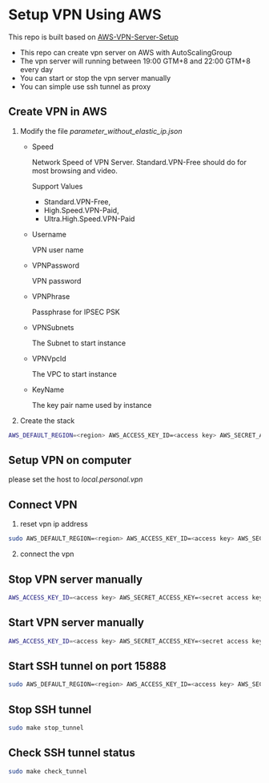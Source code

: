 # Setup VPN Using AWS
This repo is built based on [AWS-VPN-Server-Setup](https://github.com/webdigi/AWS-VPN-Server-Setup) 
* This repo can create vpn server on AWS with AutoScalingGroup
* The vpn server will running between 19:00 GTM+8 and 22:00 GTM+8 every day
* You can start or stop the vpn server manually
* You can simple use ssh tunnel as proxy

## Create VPN in AWS
1. Modify the file *parameter_without_elastic_ip.json*
   * Speed

     Network Speed of VPN Server. Standard.VPN-Free should do for most browsing and video.

     Support Values
      * Standard.VPN-Free,
      * High.Speed.VPN-Paid,
      * Ultra.High.Speed.VPN-Paid

   * Username

     VPN user name 
   * VPNPassword

     VPN password
   * VPNPhrase

     Passphrase for IPSEC PSK 
   * VPNSubnets

     The Subnet to start instance
   * VPNVpcId

     The VPC to start instance
   * KeyName

     The key pair name used by instance
2. Create the stack
```bash
AWS_DEFAULT_REGION=<region> AWS_ACCESS_KEY_ID=<access key> AWS_SECRET_ACCESS_KEY=<secret access key> make deploy
```
## Setup VPN on computer
please set the host to *local.personal.vpn*

## Connect VPN
1. reset vpn ip address
```bash
sudo AWS_DEFAULT_REGION=<region> AWS_ACCESS_KEY_ID=<access key> AWS_SECRET_ACCESS_KEY=<secret access key> make reset
```
2. connect the vpn

## Stop VPN server manually
```bash
AWS_ACCESS_KEY_ID=<access key> AWS_SECRET_ACCESS_KEY=<secret access key> make stop
```
## Start VPN server manually
```bash
AWS_ACCESS_KEY_ID=<access key> AWS_SECRET_ACCESS_KEY=<secret access key> make start
```
## Start SSH tunnel on port 15888
```bash
sudo AWS_DEFAULT_REGION=<region> AWS_ACCESS_KEY_ID=<access key> AWS_SECRET_ACCESS_KEY=<secret access key> make start_tunnel
```
## Stop SSH tunnel
```bash
sudo make stop_tunnel
```
## Check SSH tunnel status
```bash
sudo make check_tunnel
```
